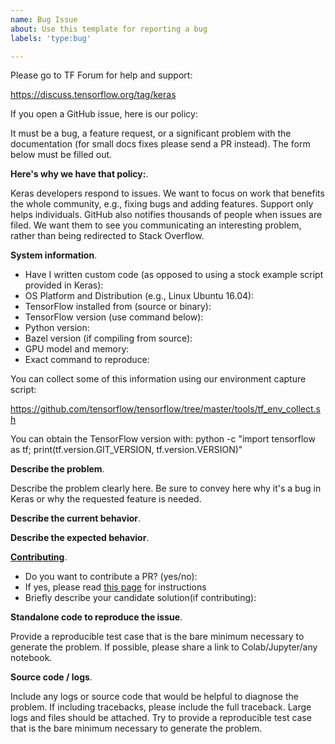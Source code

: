 ```yaml
---
name: Bug Issue
about: Use this template for reporting a bug
labels: 'type:bug'

---
```


Please go to TF Forum for help and support:

https://discuss.tensorflow.org/tag/keras

If you open a GitHub issue, here is our policy:

It must be a bug, a feature request, or a significant problem with the documentation (for small docs fixes please send a PR instead).
The form below must be filled out.

**Here's why we have that policy:**.  

Keras developers respond to issues. We want to focus on work that benefits the whole community, e.g., fixing bugs and adding features. Support only helps individuals. GitHub also notifies thousands of people when issues are filed. We want them to see you communicating an interesting problem, rather than being redirected to Stack Overflow.

**System information**.    
- Have I written custom code (as opposed to using a stock example script provided in Keras):   
- OS Platform and Distribution (e.g., Linux Ubuntu 16.04):   
- TensorFlow installed from (source or binary):   
- TensorFlow version (use command below):   
- Python version:   
- Bazel version (if compiling from source):   
- GPU model and memory:   
- Exact command to reproduce:   

You can collect some of this information using our environment capture script:

https://github.com/tensorflow/tensorflow/tree/master/tools/tf_env_collect.sh

You can obtain the TensorFlow version with:
python -c "import tensorflow as tf; print(tf.version.GIT_VERSION, tf.version.VERSION)"

**Describe the problem**.  

Describe the problem clearly here. Be sure to convey here why it's a bug in Keras or why the requested feature is needed.

**Describe the current behavior**.  


**Describe the expected behavior**.  

**[Contributing](https://github.com/keras-team/keras/blob/master/CONTRIBUTING.md)**.  

- Do you want to contribute a PR? (yes/no):
- If yes, please read [this page](https://github.com/keras-team/keras/blob/master/CONTRIBUTING.md) for instructions
- Briefly describe your candidate solution(if contributing):

**Standalone code to reproduce the issue**.  

Provide a reproducible test case that is the bare minimum necessary to generate
the problem. If possible, please share a link to Colab/Jupyter/any notebook.


**Source code / logs**.      

Include any logs or source code that would be helpful to diagnose the problem. If including tracebacks, please include the full traceback. Large logs and files should be attached. Try to provide a reproducible test case that is the bare minimum necessary to generate the problem.
